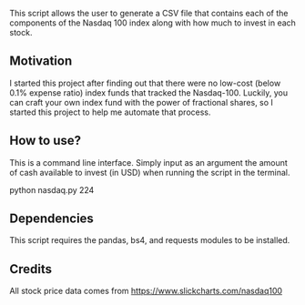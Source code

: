 This script allows the user to generate a CSV file that contains each of the components
of the Nasdaq 100 index along with how much to invest in each stock.

## Motivation
I started this project after finding out that there were no low-cost (below 0.1% expense ratio) index funds that tracked the Nasdaq-100. Luckily, you can craft your own index fund with the power of fractional shares, so I started this project to help me automate that process.

## How to use?
This is a command line interface. Simply input as an argument the amount of cash available to invest (in USD) when running the script in the terminal. 

python nasdaq.py 224

## Dependencies
This script requires the pandas, bs4, and requests modules to be installed.


## Credits

All stock price data comes from https://www.slickcharts.com/nasdaq100

